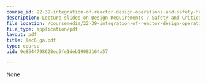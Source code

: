 ```yaml
---
course_id: 22-39-integration-of-reactor-design-operations-and-safety-fall-2006
description: Lecture slides on Design Requirements ? Safety and Critical Safety Functions.
file_location: /coursemedia/22-39-integration-of-reactor-design-operations-and-safety-fall-2006/9e8544798628ed5fe1deb19083164a57_lec6_ga.pdf
file_type: application/pdf
layout: pdf
title: lec6_ga.pdf
type: course
uid: 9e8544798628ed5fe1deb19083164a57

---
```

None
